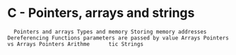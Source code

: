  # C - Pointers, arrays and strings
      Pointers and arrays Types and memory Storing memory addresses Dereferencing Functions parameters are passed by value Arrays Pointers vs Arrays Pointers Arithme      tic Strings

